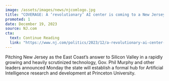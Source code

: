 ```yaml
---
image: /assets/images/news/njcomlogo.jpg
title: "COVERAGE: A ‘revolutionary’ AI center is coming to a New Jersey university"
promoted: 1
date: December 19, 2023
source: NJ.com
cta:
  text: Continue Reading
  link: "https://www.nj.com/politics/2023/12/a-revolutionary-ai-center-is-coming-to-a-new-jersey-university.html"
---
```


Pitching New Jersey as the East Coast’s answer to Silicon Valley in a rapidly growing and heavily scrutinized technology, Gov. Phil Murphy and other leaders announced Monday the state will establish a formal hub for Artificial Intelligence research and development at Princeton University.